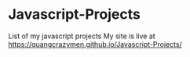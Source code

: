 # Javascript-Projects
List of my javascript projects
My site is live at https://quangcrazymen.github.io/Javascript-Projects/
